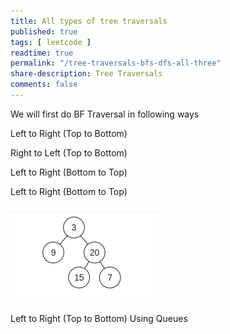 ```yaml
---
title: All types of tree traversals 
published: true
tags: [ leetcode ]
readtime: true
permalink: "/tree-traversals-bfs-dfs-all-three"
share-description: Tree Traversals
comments: false
---
```


We will first do BF Traversal in following ways

Left to Right (Top to Bottom)

Right to Left (Top to Bottom)

Left to Right (Bottom to Top)

Left to Right (Bottom to Top)

![amar33](img/tree.png)  

Left to Right (Top to Bottom) Using Queues


